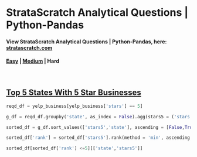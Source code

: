# StrataScratch Analytical Questions | Python-Pandas

#### View StrataScratch Analytical Questions | Python-Pandas, here: [stratascratch.com](https://platform.stratascratch.com/coding?code_type=2&is_freemium=1&order_field=difficulty)

#### [Easy](https://github.com/s1dewalker/StrataScratch-Python-Pandas) | [Medium](https://github.com/s1dewalker/StrataScratch-Python-Pandas-2) | Hard
<br/>

## [Top 5 States With 5 Star Businesses](https://platform.stratascratch.com/coding/10046-top-5-states-with-5-star-businesses?code_type=2)

```python
reqd_df = yelp_business[yelp_business['stars'] == 5]

g_df = reqd_df.groupby('state', as_index = False).agg(stars5 = ('stars','size'))

sorted_df = g_df.sort_values(['stars5','state'], ascending = [False,True])

sorted_df['rank'] = sorted_df['stars5'].rank(method = 'min', ascending = False)

sorted_df[sorted_df['rank'] <=5][['state','stars5']]
```
<br/>
